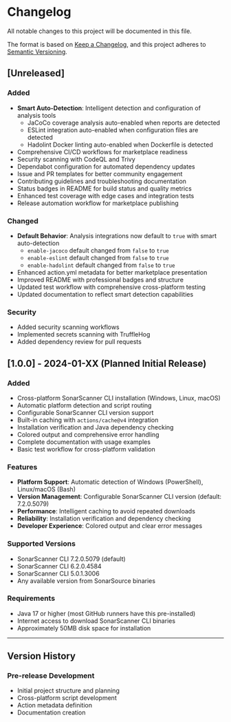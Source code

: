 # Changelog

All notable changes to this project will be documented in this file.

The format is based on [Keep a Changelog](https://keepachangelog.com/en/1.0.0/),
and this project adheres to [Semantic Versioning](https://semver.org/spec/v2.0.0.html).

## [Unreleased]

### Added
- **Smart Auto-Detection**: Intelligent detection and configuration of analysis tools
  - JaCoCo coverage analysis auto-enabled when reports are detected
  - ESLint integration auto-enabled when configuration files are detected  
  - Hadolint Docker linting auto-enabled when Dockerfile is detected
- Comprehensive CI/CD workflows for marketplace readiness
- Security scanning with CodeQL and Trivy
- Dependabot configuration for automated dependency updates
- Issue and PR templates for better community engagement
- Contributing guidelines and troubleshooting documentation
- Status badges in README for build status and quality metrics
- Enhanced test coverage with edge cases and integration tests
- Release automation workflow for marketplace publishing

### Changed
- **Default Behavior**: Analysis integrations now default to `true` with smart auto-detection
  - `enable-jacoco` default changed from `false` to `true`
  - `enable-eslint` default changed from `false` to `true` 
  - `enable-hadolint` default changed from `false` to `true`
- Enhanced action.yml metadata for better marketplace presentation
- Improved README with professional badges and structure
- Updated test workflow with comprehensive cross-platform testing
- Updated documentation to reflect smart detection capabilities

### Security
- Added security scanning workflows
- Implemented secrets scanning with TruffleHog
- Added dependency review for pull requests

## [1.0.0] - 2024-01-XX (Planned Initial Release)

### Added
- Cross-platform SonarScanner CLI installation (Windows, Linux, macOS)
- Automatic platform detection and script routing
- Configurable SonarScanner CLI version support
- Built-in caching with `actions/cache@v4` integration
- Installation verification and Java dependency checking
- Colored output and comprehensive error handling
- Complete documentation with usage examples
- Basic test workflow for cross-platform validation

### Features
- **Platform Support**: Automatic detection of Windows (PowerShell), Linux/macOS (Bash)
- **Version Management**: Configurable SonarScanner CLI version (default: 7.2.0.5079)
- **Performance**: Intelligent caching to avoid repeated downloads
- **Reliability**: Installation verification and dependency checking
- **Developer Experience**: Colored output and clear error messages

### Supported Versions
- SonarScanner CLI 7.2.0.5079 (default)
- SonarScanner CLI 6.2.0.4584
- SonarScanner CLI 5.0.1.3006
- Any available version from SonarSource binaries

### Requirements
- Java 17 or higher (most GitHub runners have this pre-installed)
- Internet access to download SonarScanner CLI binaries
- Approximately 50MB disk space for installation

---

## Version History

### Pre-release Development
- Initial project structure and planning
- Cross-platform script development
- Action metadata definition
- Documentation creation